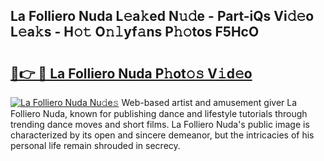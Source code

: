 ## La Folliero Nuda L𝚎a𝚔ed N𝚞𝚍e - Part-iQs Vi𝚍𝚎o L𝚎a𝚔s - H𝚘𝚝 O𝚗𝚕yf𝚊ns P𝚑𝚘tos F5HcO

# <h2><a href="http://kf2o21.oniu.top/?m=La+Folliero+Nuda">🔗👉 🔴 La Folliero Nuda P𝚑ot𝚘𝚜 V𝚒d𝚎o</a></h2>

[![La Folliero Nuda Nu𝚍e𝚜](https://i.imgur.com/0qMVB7G.gif)](http://kf2o21.oniu.top/?m=La+Folliero+Nuda)
Web-based artist and amusement giver La Folliero Nuda, known for publishing dance and lifestyle tutorials through trending dance moves and short films. La Folliero Nuda's public image is characterized by its open and sincere demeanor, but the intricacies of his personal life remain shrouded in secrecy.  
